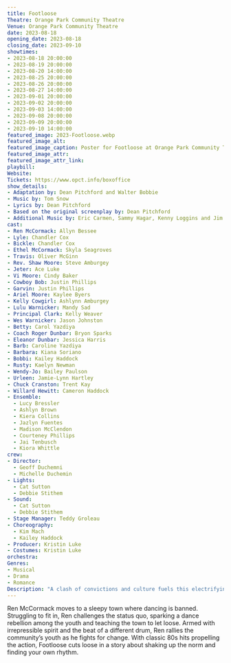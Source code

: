 ```yaml
---
title: Footloose
Theatre: Orange Park Community Theatre
Venue: Orange Park Community Theatre
date: 2023-08-18
opening_date: 2023-08-18
closing_date: 2023-09-10
showtimes:
- 2023-08-18 20:00:00
- 2023-08-19 20:00:00
- 2023-08-20 14:00:00
- 2023-08-25 20:00:00
- 2023-08-26 20:00:00
- 2023-08-27 14:00:00
- 2023-09-01 20:00:00
- 2023-09-02 20:00:00
- 2023-09-03 14:00:00
- 2023-09-08 20:00:00
- 2023-09-09 20:00:00
- 2023-09-10 14:00:00
featured_image: 2023-Footloose.webp
featured_image_alt: 
featured_image_caption: Poster for Footloose at Orange Park Community Theatre
featured_image_attr: 
featured_image_attr_link: 
playbill:
Website: 
Tickets: https://www.opct.info/boxoffice
show_details: 
- Adaptation by: Dean Pitchford and Walter Bobbie
- Music by: Tom Snow
- Lyrics by: Dean Pitchford
- Based on the original screenplay by: Dean Pitchford
- Additional Music by: Eric Carmen, Sammy Hagar, Kenny Loggins and Jim Steinman
cast:
- Ren McCormack: Allyn Bessee
- Lyle: Chandler Cox
- Bickle: Chandler Cox
- Ethel McCormack: Skyla Seagroves
- Travis: Oliver McGinn
- Rev. Shaw Moore: Steve Amburgey
- Jeter: Ace Luke
- Vi Moore: Cindy Baker
- Cowboy Bob: Justin Phillips
- Garvin: Justin Phillips
- Ariel Moore: Kaylee Byers 
- Kelly Cowgirl: Ashlynn Amburgey
- Lulu Warnicker: Mandy Sad
- Principal Clark: Kelly Weaver
- Wes Warnicker: Jason Johnston
- Betty: Carol Yazdiya
- Coach Roger Dunbar: Bryon Sparks
- Eleanor Dunbar: Jessica Harris
- Barb: Caroline Yazdiya
- Barbara: Kiana Soriano
- Bobbi: Kailey Haddock
- Rusty: Kaelyn Newman
- Wendy-Jo: Bailey Paulson
- Urleen: Jamie-Lynn Hartley
- Chuck Cranston: Trent Kay
- Willard Hewitt: Cameron Haddock
- Ensemble:
  - Lucy Bressler
  - Ashlyn Brown
  - Kiera Collins
  - Jazlyn Fuentes
  - Madison McClendon
  - Courteney Phillips
  - Jai Tenbusch
  - Kiora Whittle
crew:
- Director: 
  - Geoff Duchemni
  - Michelle Duchemin
- Lights: 
  - Cat Sutton
  - Debbie Stithem
- Sound:
  - Cat Sutton
  - Debbie Stithem
- Stage Manager: Teddy Groleau
- Choreography: 
  - Kim Mach
  - Kailey Haddock
- Producer: Kristin Luke
- Costumes: Kristin Luke
orchestra:
Genres:
- Musical
- Drama
- Romance
Description: "A clash of convictions and culture fuels this electrifying story that dances between defiance and discovery. Rebellious dancing meets small-town politics, igniting a movement that shakes the ground and hearts alike."
---
```

Ren McCormack moves to a sleepy town where dancing is banned. Struggling to fit in, Ren challenges the status quo, sparking a dance rebellion among the youth and teaching the town to let loose. Armed with irrepressible spirit and the beat of a different drum, Ren rallies the community’s youth as he fights for change. With classic 80s hits propelling the action, Footloose cuts loose in a story about shaking up the norm and finding your own rhythm.